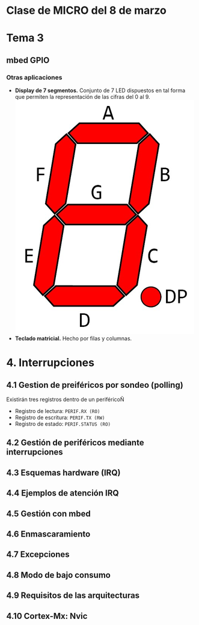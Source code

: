 # Clase de MICRO del 8 de marzo

# Tema 3

## mbed GPIO

### Otras aplicaciones

- **Display de 7 segmentos.**
  Conjunto de 7 LED dispuestos en tal forma que permiten la representación de las cifras del 0 al 9.
  ![](.\Imagenes\7_segmentos.png)
- **Teclado matricial.** Hecho por filas y columnas.

# 4. Interrupciones

## 4.1 Gestion de preiféricos por sondeo (polling)

Existirán tres registros dentro de un periféricoÑ
- Registro de lectura: `PERIF.RX (RO)`
- Registro de escritura: `PERIF.TX (RW)`
- Registro de estado: `PERIF.STATUS (RO)`

## 4.2 Gestión de periféricos mediante interrupciones

## 4.3 Esquemas hardware (IRQ)

## 4.4 Ejemplos de atención IRQ

## 4.5 Gestión con mbed

## 4.6 Enmascaramiento

## 4.7 Excepciones

## 4.8 Modo de bajo consumo

## 4.9 Requisitos de las arquitecturas

## 4.10 Cortex-Mx: Nvic
